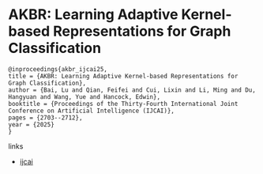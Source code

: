 # AKBR: Learning Adaptive Kernel-based Representations for Graph Classification

```
@inproceedings{akbr_ijcai25,
title = {AKBR: Learning Adaptive Kernel-based Representations for Graph Classification},
author = {Bai, Lu and Qian, Feifei and Cui, Lixin and Li, Ming and Du, Hangyuan and Wang, Yue and Hancock, Edwin},
booktitle = {Proceedings of the Thirty-Fourth International Joint Conference on Artificial Intelligence (IJCAI)},
pages = {2703--2712},
year = {2025}
}
```

links
- [ijcai](https://www.ijcai.org/proceedings/2025/301)
